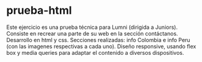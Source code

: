 # prueba-html
Este ejercicio es una prueba técnica para Lumni (dirigida a Juniors).
Consiste en recrear una parte de su web en la sección contáctanos.
Desarrollo en html y css.
Secciones realizadas: info Colombia e info Peru (con las imagenes respectivas a cada uno).
Diseño responsive, usando flex box y media queries para adaptar el contenido a diversos dispositivos.
